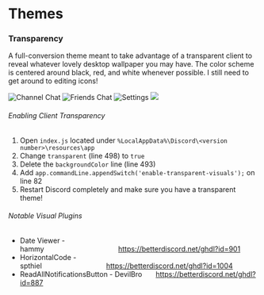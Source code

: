 # Themes

### Transparency
A full-conversion theme meant to take advantage of a transparent client to reveal whatever lovely desktop wallpaper you may have. The color scheme is centered around black, red, and white whenever possible. I still need to get around to editing icons!

![Channel Chat](https://i.imgur.com/109rkgO.png)
![Friends Chat](https://i.imgur.com/UPvMxMJ.png)
![Settings](https://i.imgur.com/sDEUL8z.png)
<img src="/TransparencyThemePreview.gif?raw=true">
###### Enabling Client Transparency
1. Open `index.js` located under `%LocalAppData%\Discord\<version number>\resources\app`
2. Change `transparent` (line 498) to `true`
3. Delete the `backgroundColor` line (line 493)
4. Add `app.commandLine.appendSwitch('enable-transparent-visuals');` on line 82
5. Restart Discord completely and make sure you have a transparent theme!

###### Notable Visual Plugins
* Date Viewer - hammy                                      https://betterdiscord.net/ghdl?id=901
* HorizontalCode - spthiel                                 https://betterdiscord.net/ghdl?id=1004
* ReadAllNotificationsButton - DevilBro       https://betterdiscord.net/ghdl?id=887
